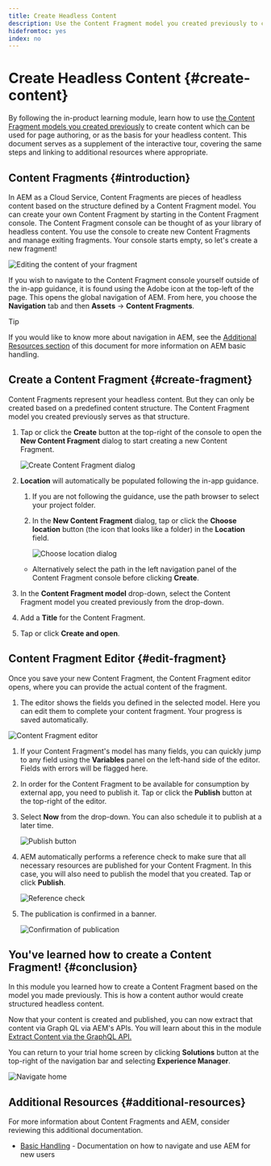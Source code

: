 ```yaml
---
title: Create Headless Content
description: Use the Content Fragment model you created previously to create content which can be used for page authoring, or as the basis for your headless content.
hidefromtoc: yes
index: no
---
```


# Create Headless Content {#create-content}

By following the in-product learning module, learn how to use [the Content Fragment models you created previously](content-structure.md) to create content which can be used for page authoring, or as the basis for your headless content. This document serves as a supplement of the interactive tour, covering the same steps and linking to additional resources where appropriate.

## Content Fragments {#introduction}

In AEM as a Cloud Service, Content Fragments are pieces of headless content based on the structure defined by a Content Fragment model. You can create your own Content Fragment by starting in the Content Fragment console. The Content Fragment console can be thought of as your library of headless content. You use the console to create new Content Fragments and manage exiting fragments. Your console starts empty, so let's create a new fragment!

![Editing the content of your fragment](assets/create-content/content-fragment-console.png)

If you wish to navigate to the Content Fragment console yourself outside of the in-app guidance, it is found using the Adobe icon at the top-left of the page. This opens the global navigation of AEM. From here, you choose the **Navigation** tab and then **Assets** -&gt; **Content Fragments**.

>[!TIP]
>
>If you would like to know more about navigation in AEM, see the [Additional Resources section](#additional-resources) of this document for more information on AEM basic handling.

## Create a Content Fragment {#create-fragment}

Content Fragments represent your headless content. But they can only be created based on a predefined content structure. The Content Fragment model you created previously serves as that structure.

1. Tap or click the **Create** button at the top-right of the console to open the **New Content Fragment** dialog to start creating a new Content Fragment.

   ![Create Content Fragment dialog](assets/create-content/create-content-fragment.png)

1. **Location** will automatically be populated following the in-app guidance.

   1. If you are not following the guidance, use the path browser to select your project folder.

   1. In the **New Content Fragment** dialog, tap or click the **Choose location** button (the icon that looks like a folder) in the **Location** field.

      ![Choose location dialog](assets/create-content/choose-location.png)

   * Alternatively select the path in the left navigation panel of the Content Fragment console before clicking **Create**.

1. In the **Content Fragment model** drop-down, select the Content Fragment model you created previously from the drop-down.

1. Add a **Title** for the Content Fragment.

1. Tap or click **Create and open**.

## Content Fragment Editor {#edit-fragment}

Once you save your new Content Fragment, the Content Fragment editor opens, where you can provide the actual content of the fragment.

1. The editor shows the fields you defined in the selected model. Here you can edit them to complete your content fragment. Your progress is saved automatically. 

![Content Fragment editor](assets/create-content/content-fragment-editor.png)

1. If your Content Fragment's model has many fields, you can quickly jump to any field using the **Variables** panel on the left-hand side of the editor. Fields with errors will be flagged here.

1. In order for the Content Fragment to be available for consumption by external app, you need to publish it. Tap or click the **Publish** button at the top-right of the editor.

1. Select **Now** from the drop-down. You can also schedule it to publish at a later time.

   ![Publish button](assets/create-content/publish.png)

1. AEM automatically performs a reference check to make sure that all necessary resources are published for your Content Fragment. In this case, you will also need to publish the model that you created. Tap or click **Publish**.

   ![Reference check](assets/create-content/references.png)

1. The publication is confirmed in a banner.

   ![Confirmation of publication](assets/create-content/publish-confirm.png)

## You've learned how to create a Content Fragment! {#conclusion}

In this module you learned how to create a Content Fragment based on the model you made previously. This is how a content author would create structured headless content.

Now that your content is created and published, you can now extract that content via Graph QL via AEM's APIs. You will learn about this in the module [Extract Content via the GraphQL API.](extract-content.md)

You can return to your trial home screen by clicking **Solutions** button at the top-right of the navigation bar and selecting **Experience Manager**.

![Navigate home](assets/create-content/home.png)

## Additional Resources {#additional-resources}

For more information about Content Fragments and AEM, consider reviewing this additional documentation.

* [Basic Handling](/help/sites-cloud/authoring/getting-started/basic-handling.md) - Documentation on how to navigate and use AEM for new users
